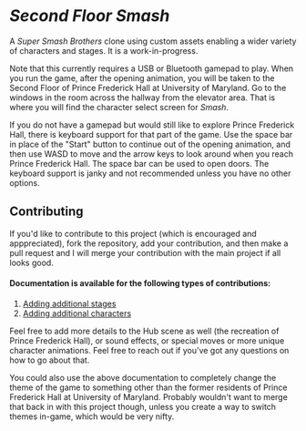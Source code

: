 # _Second Floor Smash_
A _Super Smash Brothers_ clone using custom assets enabling a wider variety of characters and stages. It is a work-in-progress.

Note that this currently requires a USB or Bluetooth gamepad to play. When you run the game, after the opening animation, you will be taken to the Second Floor of Prince Frederick Hall at University of Maryland. Go to the windows in the room across the hallway from the elevator area. That is where you will find the character select screen for _Smash_.

If you do not have a gamepad but would still like to explore Prince Frederick Hall, there is keyboard support for that part of the game. Use the space bar in place of the "Start" button to continue out of the opening animation, and then use WASD to move and the arrow keys to look around when you reach Prince Frederick Hall. The space bar can be used to open doors. The keyboard support is janky and not recommended unless you have no other options.

## Contributing
If you'd like to contribute to this project (which is encouraged and apppreciated), fork the repository, add your contribution, and then make a pull request and I will merge your contribution with the main project if all looks good.

#### Documentation is available for the following types of contributions:

1. [Adding additional stages](Documentation/AddingStages.md)
2. [Adding additional characters](Documentation/AddingCharacters.md)

Feel free to add more details to the Hub scene as well (the recreation of Prince Frederick Hall), or sound effects, or special moves or more unique character animations. Feel free to reach out if you've got any questions on how to go about that.

You could also use the above documentation to completely change the theme of the game to something other than the former residents of Prince Frederick Hall at University of Maryland. Probably wouldn't want to merge that back in with this project though, unless you create a way to switch themes in-game, which would be very nifty.
